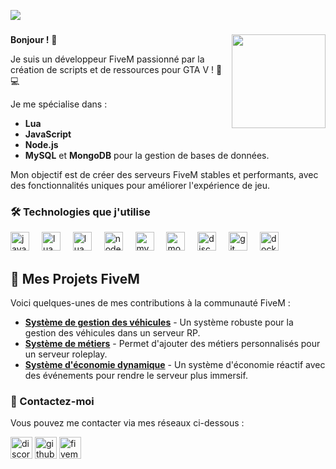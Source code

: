 [![](https://lanyard.cnrad.dev/api/900527489695236107?bg=25272d&borderRadius=30px&showDisplayName=true&idleMessage=Buvez%20de%20l%27eau%20mes%20quoikoubaka%20au%20chocolat)](https://discord.com/users/900527489695236107)

###

<img align="right" height="150" src="https://i.ibb.co/R6X7qWc/5.png"  />

###

**Bonjour !** 👋

Je suis un développeur FiveM passionné par la création de scripts et de ressources pour GTA V ! 🚗💻

Je me spécialise dans :
- **Lua**
- **JavaScript**
- **Node.js**
- **MySQL** et **MongoDB** pour la gestion de bases de données.

Mon objectif est de créer des serveurs FiveM stables et performants, avec des fonctionnalités uniques pour améliorer l'expérience de jeu.

### 🛠️ Technologies que j'utilise

<div align="left">
  <img src="https://cdn.jsdelivr.net/gh/devicons/devicon/icons/javascript/javascript-original.svg" height="30" alt="javascript logo"  />
  <img width="12" />
    <img src="https://cdn.jsdelivr.net/gh/devicons/devicon/icons/express/express-original.svg" height="30" alt="lua logo" />
  <img width="12" />
  <img src="https://cdn.jsdelivr.net/gh/devicons/devicon/icons/lua/lua-original.svg" height="30" alt="lua logo" />
  <img width="12" />
  <img src="https://cdn.jsdelivr.net/gh/devicons/devicon/icons/nodejs/nodejs-original.svg" height="30" alt="nodejs logo" />
  <img width="12" />
  <img src="https://cdn.jsdelivr.net/gh/devicons/devicon/icons/mysql/mysql-original.svg" height="30" alt="mysql logo" />
  <img width="12" />
  <img src="https://cdn.jsdelivr.net/gh/devicons/devicon/icons/mongodb/mongodb-original.svg" height="30" alt="mongodb logo" />
  <img width="12" />
  <img src="https://cdn.jsdelivr.net/gh/devicons/devicon/icons/discordjs/discordjs-original.svg" height="30" alt="discordjs logo"  />
  <img width="12" />
  <img src="https://cdn.jsdelivr.net/gh/devicons/devicon/icons/git/git-original.svg" height="30" alt="git logo" />
  <img width="12" />
  <img src="https://cdn.jsdelivr.net/gh/devicons/devicon/icons/docker/docker-original.svg" height="30" alt="docker logo" />
</div>

###

## 🚀 Mes Projets FiveM

Voici quelques-unes de mes contributions à la communauté FiveM :

- **[Système de gestion des véhicules](#)** - Un système robuste pour la gestion des véhicules dans un serveur RP.
- **[Système de métiers](#)** - Permet d'ajouter des métiers personnalisés pour un serveur roleplay.
- **[Système d'économie dynamique](#)** - Un système d'économie réactif avec des événements pour rendre le serveur plus immersif.

### 🌟 Contactez-moi

Vous pouvez me contacter via mes réseaux ci-dessous :

<div align="left">
  <img src="https://img.shields.io/static/v1?message=Discord&logo=discord&label=&color=7289DA&logoColor=white&labelColor=&style=for-the-badge" height="35" alt="discord logo"  />
  <img src="https://img.shields.io/static/v1?message=GitHub&logo=github&label=&color=181717&logoColor=white&labelColor=&style=for-the-badge" height="35" alt="github logo" />
  <img src="https://img.shields.io/static/v1?message=FiveM&logo=fivem&label=&color=3E1F47&logoColor=white&labelColor=&style=for-the-badge" height="35" alt="fivem logo" />
</div>
